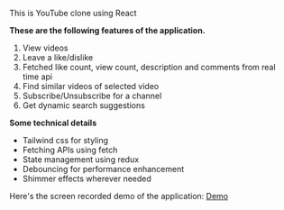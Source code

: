 This is YouTube clone using React

<b>These are the following features of the application.</b>

1) View videos
2) Leave a like/dislike
3) Fetched like count, view count, description and comments from real time api
4) Find similar videos of selected video
5) Subscribe/Unsubscribe for a channel
6) Get dynamic search suggestions

<b>Some technical details</b>

<ul>
<li>Tailwind css for styling</li>
<li>Fetching APIs using fetch</li>
<li>State management using redux</li>
<li>Debouncing for performance enhancement</li>
<li>Shimmer effects wherever needed</li>

</ul>


Here's the screen recorded demo of the application: <a href="https://drive.google.com/file/d/1tYm6-Tw42UinvG4SjmCIvnh14_jF5ibD/view?usp=share_link">Demo </a>
